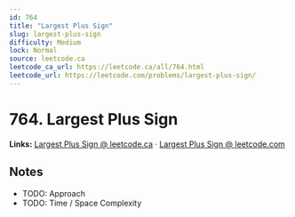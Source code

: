 ```yaml
--- 
id: 764
title: "Largest Plus Sign"
slug: largest-plus-sign
difficulty: Medium
lock: Normal
source: leetcode.ca
leetcode_ca_url: https://leetcode.ca/all/764.html
leetcode_url: https://leetcode.com/problems/largest-plus-sign/
---
```


# 764. Largest Plus Sign

**Links:** [Largest Plus Sign @ leetcode.ca](https://leetcode.ca/all/764.html) · [Largest Plus Sign @ leetcode.com](https://leetcode.com/problems/largest-plus-sign/)

## Notes
- TODO: Approach
- TODO: Time / Space Complexity
